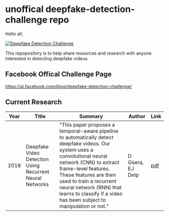 # unoffical deepfake-detection-challenge repo

Hello all, 


[![Deepfake Detection Challenge](https://img.youtube.com/vi/wxsijKZRSCQ/0.jpg)](https://www.youtube.com/watch?v=wxsijKZRSCQ "Deepfake Detection Challenge")


This repopository is to help share resources and research with anyone interested in detecting deepfake videos.


## Facebook Offical Challenge Page

https://ai.facebook.com/blog/deepfake-detection-challenge/


## Current Research

| Year | Title | Summary | Author | Link |
| ---- | ----- | ------- | ------ | ---- |
| 2018 | Deepfake Video Detection Using Recurrent Neural Networks | "This paper proposes a temporal-aware pipeline to automatically detect deepfake videos. Our system uses a convolutional neural network (CNN) to extract frame-level features. These features are then used to train a recurrent neural network (RNN) that learns to classify if a video has been subject to manipulation or not." | D Güera, EJ Delp | [pdf](https://engineering.purdue.edu/~dgueraco/content/deepfake.pdf) |